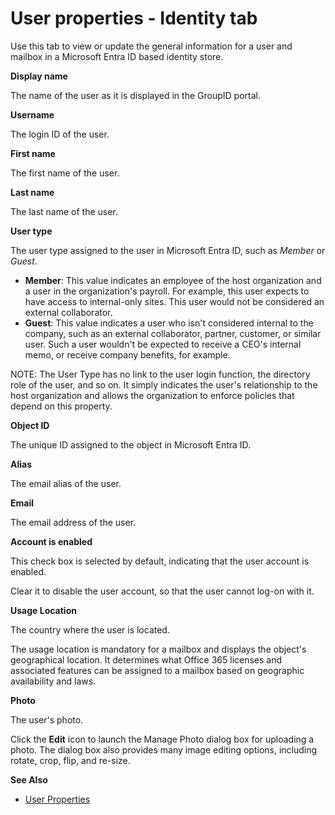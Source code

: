 # User properties - Identity tab

Use this tab to view or update the general information for a user and mailbox in a Microsoft Entra
ID based identity store.

**Display name**

The name of the user as it is displayed in the GroupID portal.

**Username**

The login ID of the user.

**First name**

The first name of the user.

**Last name**

The last name of the user.

**User type**

The user type assigned to the user in Microsoft Entra ID, such as _Member_ or _Guest_.

- **Member**: This value indicates an employee of the host organization and a user in the
  organization's payroll. For example, this user expects to have access to internal-only sites. This
  user would not be considered an external collaborator.
- **Guest**: This value indicates a user who isn't considered internal to the company, such as an
  external collaborator, partner, customer, or similar user. Such a user wouldn't be expected to
  receive a CEO's internal memo, or receive company benefits, for example.

NOTE: The User Type has no link to the user login function, the directory role of the user, and so
on. It simply indicates the user's relationship to the host organization and allows the organization
to enforce policies that depend on this property.

**Object ID**

The unique ID assigned to the object in Microsoft Entra ID.

**Alias**

The email alias of the user.

**Email**

The email address of the user.

**Account is enabled**

This check box is selected by default, indicating that the user account is enabled.

Clear it to disable the user account, so that the user cannot log-on with it.

**Usage Location**

The country where the user is located.

The usage location is mandatory for a mailbox and displays the object's geographical location. It
determines what Office 365 licenses and associated features can be assigned to a mailbox based on
geographic availability and laws.

**Photo**

The user's photo.

Click the **Edit** icon to launch the Manage Photo dialog box for uploading a photo. The dialog box
also provides many image editing options, including rotate, crop, flip, and re-size.

**See Also**

- [User Properties](/docs/directorymanager/11.0/directorymanager/portal/user/properties/overview.md)
